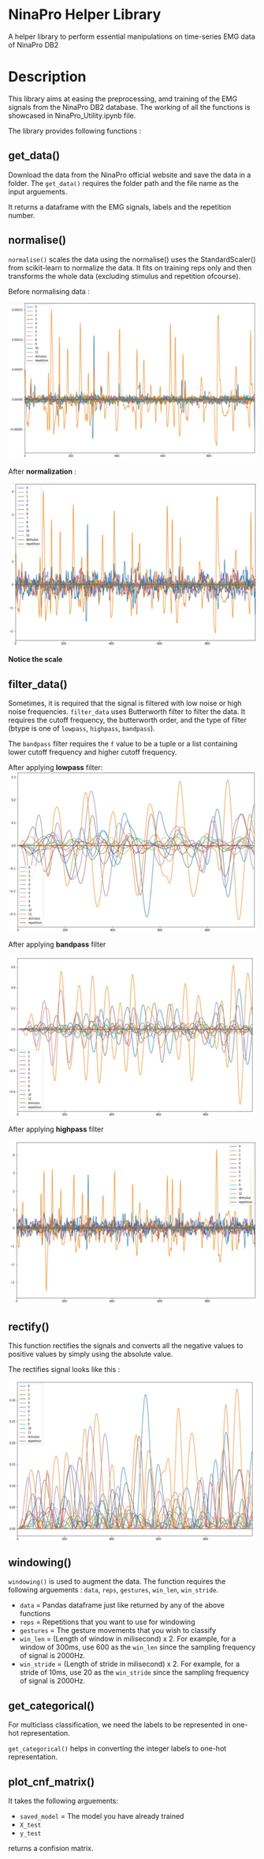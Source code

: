 # NinaPro Helper Library
 A helper library to perform essential manipulations on time-series EMG data of NinaPro DB2

# Description

This library aims at easing the preprocessing, amd training of the EMG signals from the NinaPro DB2 database. The working of all the functions is showcased in NinaPro_Utility.ipynb file. 

The library provides following functions :

## get_data()

Download the data from the NinaPro official website and save the data in a folder. The `get_data()` requires the folder path and the file name as the input arguements. 

It returns a dataframe with the EMG signals, labels and the repetition number.

## normalise()

`normalise()` scales the data using the normalise() uses the StandardScaler() from scikit-learn to normalize the data. It fits on training reps only and then transforms the whole data (excluding stimulus and repetition ofcourse). 

Before normalising data :

![](https://github.com/parasgulati8/NinaPro-Helper-Library/blob/master/images/original.JPG)

After **normalization** :

![](https://github.com/parasgulati8/NinaPro-Helper-Library/blob/master/images/normalised.JPG)

**Notice the scale**

## filter_data()

Sometimes, it is required that the signal is filtered with low noise or high noise frequencies. `filter_data` uses Butterworth filter to filter the data. It requires the cutoff frequency, the butterworth order, and the type of filter (btype is one of `lowpass`, `highpass`, `bandpass`). 

The `bandpass` filter requires the `f` value to be a tuple or a list containing lower cutoff frequency and higher cutoff frequency. 

After applying **lowpass** filter:
![](https://github.com/parasgulati8/NinaPro-Helper-Library/blob/master/images/lowpass.JPG)

After applying **bandpass** filter 

![](https://github.com/parasgulati8/NinaPro-Helper-Library/blob/master/images/bandpass.JPG)

After applying **highpass** filter 

![](https://github.com/parasgulati8/NinaPro-Helper-Library/blob/master/images/highpass.JPG)

## rectify()

This function rectifies the signals and converts all the negative values to positive values by simply using the absolute value.

The rectifies signal looks like this :

![](https://github.com/parasgulati8/NinaPro-Helper-Library/blob/master/images/rectified.JPG)

## windowing()

`windowing()` is used to augment the data. The function requires the following arguements : `data`, `reps`, `gestures`, `win_len`, `win_stride`.

- `data` = Pandas dataframe just like returned by any of the above functions
- `reps` = Repetitions that you want to use for windowing
- `gestures` = The gesture movements that you wish to classify
- `win_len` = (Length of window in milisecond) x 2. For example, for a window of 300ms, use 600 as the `win_len` since the sampling frequency of signal is 2000Hz.
- `win_stride` = (Length of stride in milisecond) x 2. For example, for a stride of 10ms, use 20 as the `win_stride` since the sampling frequency of signal is 2000Hz.

## get_categorical()

For multiclass classification, we need the labels to be represented in one-hot representation.

`get_categorical()` helps in converting the integer labels to one-hot representation.

## plot_cnf_matrix()

It takes the following arguements:

- `saved_model` = The model you have already trained
- `X_test` 
- `y_test`

returns a confision matrix. 
